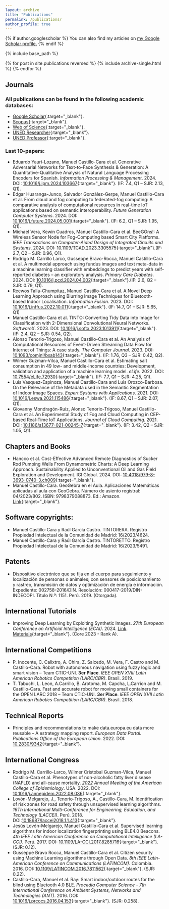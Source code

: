 ```yaml
---
layout: archive
title: "Publications"
permalink: /publications/
author_profile: true
---
```


{% if author.googlescholar %}
  You can also find my articles on <u><a href="{{author.googlescholar}}">my Google Scholar profile</a>.</u>
{% endif %}

{% include base_path %}

{% for post in site.publications reversed %}
  {% include archive-single.html %}
{% endfor %}

## Journals 
### All publications can be found in the following academic databases:
- [Google Scholar](https://scholar.google.es/citations?hl=es&authuser=2&user=r0JytwIAAAAJ){:target="_blank"}.
- [Scopus](https://www.scopus.com/authid/detail.uri?authorId=57200871251){:target="_blank"}.
- [Web of Science](https://www.webofscience.com/wos/author/record/O-9762-2017){:target="_blank"}.
- [UNED Researcher](https://portalcientifico.uned.es/investigadores/818430/detalle){:target="_blank"}.
- [UNED Professor](https://www.uned.es/universidad/docentes/informatica/jose-manuel-castillo-cara.html){:target="_blank"}.

### Last 10-papers:
- Eduardo Yauri-Lozano, Manuel Castillo-Cara et al. Generative Adversarial Networks for Text-to-Face Synthesis & Generation: A Quantitative-Qualitative Analysis of Natural Language Processing Encoders for Spanish. *Information Processing & Management*. 2024. DOI: [10.1016/j.ipm.2024.103667](https://doi.org/10.1016/j.ipm.2024.103667){:target="_blank"}. (IF: 7.4,  Q1 – SJR: 2.13, Q1). 
- Edgar Huaranga-Junco, Salvador González-Gerpe, Manuel Castillo-Cara et al. From cloud and fog computing to federated-fog computing: A comparative analysis of computational resources in real-time IoT applications based on semantic interoperability. *Future Generation Computer Systems*. 2024. DOI: [10.1016/j.future.2024.05.001](https://doi.org/10.1016/j.future.2024.05.001){:target="_blank"}. (IF: 6.2,  Q1 – SJR: 1.95, Q1). 
- Michael Vera, Kewin Cuadros, Manuel Castillo-Cara et al. BeeGOns!: A Wireless Sensor Node for Fog-Computing based Smart City Platforms. *IEEE Transactions on Computer-Aided Design of Integrated Circuits and Systems*. 2024. DOI: [10.1109/TCAD.2023.3305575](https://doi.org/10.1109/TCAD.2023.3305575){:target="_blank"}.(IF: 2.7,  Q2 – SJR: 0.96, Q1).
- Rodrigo M. Carrillo Larco, Gusseppe Bravo-Rocca, Manuel Castillo-Cara et al. A multimodal approach using fundus images and text meta-data in a machine learning classifier with embeddings to predict years with self-reported diabetes – an exploratory analysis. *Primary Care Diabetes*. 2024. DOI: [10.1016/j.pcd.2024.04.002](https://doi.org/10.1016/j.pcd.2024.04.002){:target="_blank"}.(IF: 2.6,  Q2 – SJR: 0.79, Q1).
- Reewos Talla-Chumpitaz, Manuel Castillo-Cara et al. A Novel Deep Learning Approach using Blurring Image Techniques for Bluetooth-based Indoor Localisation. *Information Fusion*. 2023. DOI: [10.1016/j.inffus.2022.10.011](https://doi.org/10.1016/j.inffus.2022.10.011){:target="_blank"}. (IF: 14.7,  Q1 – SJR: 5.65, Q1)   
- Manuel Castillo-Cara et al. TINTO: Converting Tidy Data into Image for Classification with 2-Dimensional Convolutional Neural Networks. *SoftwareX*. 2023. DOI: [10.1016/j.softx.2023.1013911](https://doi.org/10.1016/j.softx.2023.101391){:target="_blank"}. (IF: 2.4,  Q2 – SJR: 0.54, Q2).  
- Alonso Tenorio-Trigoso, Manuel Castillo-Cara et al. An Analysis of Computational Resources of Event-Driven Streaming Data Flow for Internet of Things: A case study. *The Computer Journal*. 2023. DOI: [10.1093/comjnl/bxab143](https://doi.org/10.1093/comjnl/bxab143){:target="_blank"}. (IF: 1.76, Q3 – SJR: 0.42, Q2).
- Wilmer Guzman-Vilca, Manuel Castillo-Cara et al. Estimating  salt consumption  in  49  low-  and  middle-income  countries:  Development, validation and application of a machine learning model. *eLife*. 2022. DOI: [10.7554/eLife.72930](https://doi.org/10.7554/eLife.72930){:target="_blank"}. (IF: 7.7, Q1 – SJR: 4.25, Q1). 
- Luis Vasquez-Espinoza, Manuel Castillo-Cara and Luis Orozco-Barbosa. On the Relevance of the Metadata used in the Semantic Segmentation of Indoor Image Spaces. *Expert Systems with Applications*. 2021. DOI: [10.1016/j.eswa.2021.115486](https://doi.org/10.1016/j.eswa.2021.115486){:target="_blank"}. (IF: 8.67, Q1 – SJR: 2.07, Q1).
- Giovanny Mondragón-Ruiz, Alonso Tenorio-Trigoso, Manuel Castillo-Cara et al. An Experimental Study of Fog and Cloud Computing in CEP-based Real-Time IoT Applications. *Journal of Cloud Computing*. 2021. DOI: [10.1186/s13677-021-00245-7](https://doi.org/10.1186/s13677-021-00245-7){:target="_blank"}. (IF: 3.42, Q2 – SJR: 1.05, Q1). 

<!-- 
- Rodrigo M. Carrillo-Larco, Wilmer Guzman-Vilca, Manuel Castillo-Cara et al. Phenotypes of non-alcoholic fatty liver disease (NAFLD) and all-cause mortality: Unsupervised machine learning analysis of NHANES III. *BMJ Open*. 2022. DOI: [10.1136/bmjopen-2022-067203](https://doi.org/10.1136/bmjopen-2022-067203){:target="_blank"}. (IF: 2.9,  Q2 – SJR: 1.06, Q1). 
- Rodrigo M. Carrillo-Larco, Manuel Castillo-Cara et al. Street images classification according to COVID-19 risk in Lima, Peru: A convolutional neural networks feasibility analysis. *BMJ Open*. 2022. DOI: [10.1136/bmjopen-2022-063411](https://doi.org/10.1136/bmjopen-2022-063411){:target="_blank"}. (IF: 2.9,  Q2 – SJR: 1.06, Q1). 
- Rodrigo M. Carrillo-Larco, Manuel Castillo-Cara et al. Clusters of people with type 2 diabetes in the general population: Unsupervised machine learning approach using national surveys in Latin America and the Caribbean. *BMJ Open Diabetes Research & Care*. 2021. DOI: [10.1136/bmjdrc-2020-001889](https://doi.org/10.1136/bmjdrc-2020-001889){:target="_blank"}. (IF: 4.18, Q2 – SJR: 1.21, Q1). 
- Rodrigo M. Carrillo-Larco and Manuel Castillo-Cara. Using country-level variables to classify countries according to the number of confirmed COVID-19 cases: An unsupervised machine learning approach. *Wellcome Open Research*. 2020. DOI: [10.12688/wellcomeopenres.15819.3](https://doi.org/10.12688/wellcomeopenres.15819.3){:target="_blank"}. (SJR: 1.4, Q1).
- Jesús Lovón-Melgarejo, Manuel Castillo-Cara et al. Comparative Study of Supervised Learning and Metaheuristic Algorithms for the Development of Bluetooth-based Indoor Localization Mechanisms. *IEEE Access*. 2019. DOI: [10.1109/ACCESS.2019.2899736](https://doi.org/10.1109/ACCESS.2019.2899736){:target="_blank"}. (IF: 3.745, Q1 – SJR: 0.78, Q1).
- Manuel Castillo-Cara et al. SAVIA: Smart City Citizen Security Application based on Fog Computing Architecture. *IEEE Latin America Transactions*. 2019. DOI: [10.1109/TLA.2019.8931206](https://doi.org/10.1109/TLA.2019.8931206){:target="_blank"}. (IF: 0.782, Q4 – SJR: 0.33, Q2). 
- Manuel Castillo-Cara et al. FROG: A Robust and Green Wireless Sensor Node for Fog Computing Platforms. *Journal of Sensors*. 2018. DOI: [10.1155/2018/3406858](https://doi.org/10.1155/2018/3406858){:target="_blank"}. (IF: 2.024, Q2 – SJR: 0.34, Q2).
- Manuel Castillo-Cara et al. An Empirical Study of the Transmission Power Setting for Bluetooth-Based Indoor Localization Mechanisms. *Sensors*. 2017. DOI: [10.3390/s17061318](https://doi.org/10.3390/s17061318){:target="_blank"}. (IF: 2.677, Q2 – SJR: 0.60, Q1).
- Manuel Castillo-Cara et al. An Analysis of Multiple Criteria and Setups for Bluetooth Smartphone-Based Indoor Localization Mechanism. *Journal of Sensors*. 2017. DOI: [10.1155/2017/1928578](https://doi.org/10.1155/2017/1928578){:target="_blank"}. (IF: 2.057, Q2 – SJR: 0.37, Q2).
- Jesús Martínez-Gómez, Miguel Martínez del Horno, Manuel Castillo-Cara et al. Spatial statistical analysis for the design of indoor particle-filter-based localization mechanisms. *International Journal of Distributed Sensor Networks*. 2016. DOI: [10.1177/1550147716661953](https://doi.org/10.1177/1550147716661953){:target="_blank"}. (IF: 1.239, Q3 – SJR: 0.32, Q2).
-->

## Chapters and Books
- Hancco et al. Cost-Effective Advanced Remote Diagnostics of Sucker Rod Pumping Wells From Dynamometric Charts: A Deep Learning Approach. Sustainability Applied to Unconventional Oil and Gas Field Exploration and Development. IGI Global. 2024. DOI: [10.4018/979-8-3693-0740-3.ch009](https://doi.org/10.4018/979-8-3693-0740-3.ch009){:target="_blank"}.
- Manuel Castillo-Cara. GeoGebra en el Aula. Aplicaciones Matemáticas aplicadas al aula con GeoGebra. Número de asiento registral: 04/2023/802. ISBN: 9798379088873. Ed.: Amazon. [Link](https://www.manuelcastillo.eu/portfolio/portfolio-1/){:target="_blank"}.

## Software copyrights:
- Manuel Castillo-Cara y Raúl García Castro. TINTORERA. Registro Propiedad Intelectual de la Comunidad de Madrid: 16/2023/4624.
- Manuel Castillo-Cara y Raúl García Castro. TINTORETTO. Registro  Propiedad Intelectual de la Comunidad de Madrid: 16/2023/5491.

## Patents
- Dispositivo electrónico que se fija en el cuerpo para seguimiento y localización de personas o animales; con sensores de posicionamiento y rastreo, transmisión de datos y optimización de energía e información. Expediente: 002758-2016/DIN. Resolución: 000417-2019/DIN-INDECOPI. Título N.º: 1151. Perú. 2019. (Otorgada).

## International Tutorials
- Improving Deep Learning by Exploiting Synthetic Images. *27th European Conference on Artificial Intelligence (ECAI)*. 2024. [Link](https://www.ecai2024.eu/programme/tutorials). [Materials](https://github.com/DCY1117/ECAI2024-Material){:target="_blank"}. (Core 2023 - Rank A).

## International Competitions
- P. Inocente, C. Calixtro, A. Chira, Z. Salcedo, M. Vera, F. Castro  and M. Castillo-Cara. Robot with autonomous navigation using fuzzy logic and smart vision – Team CTIC-UNI. **3er Place**. *IEEE OPEN XVIII Latin American Robotics Competition (LARC/CBR)*. Brasil. 2019.
- T. Tabuchi, L. Leon, A.Carrillo, B. Arotoma, M. Capcha, L.Carrion and M. Castillo-Cara. Fast and accurate robot for moving small containers for the OPEN LARC 2018 – Team CTIC-UNI. **3er Place**. *IEEE OPEN XVII Latin American Robotics Competition (LARC/CBR)*. Brasil. 2018.

## Technical Reports
- Principles and recommendations to make data.europa.eu data more reusable – A estrategy mapping report. *European Data Portal. Publications Office of the European Union*. 2022. DOI: [10.2830/9342](https://doi.org/10.2830/9342){:target="_blank"}.

## International Congress
- Rodrigo M. Carrillo-Larco, Wilmer Cristobal Guzman-Vilca, Manuel Castillo-Cara et al. Phenotypes of non-alcoholic fatty liver disease (NAFLD) and all-cause mortality. *2022 Annual Meeting of the American College of Epidemiology*. USA. 2022. DOI: [10.1016/j.annepidem.2022.08.036](https://doi.org/10.1016/j.annepidem.2022.08.036){:target="_blank"}. 
- Lovón-Melgarejo, J., Tenorio-Trigoso, A., Castillo-Cara, M. Identification of risk zones for road safety through unsupervised learning algorithms. *16Th International Multi-Conference for Engineering, Education, and Technology (LACCEI)*. Perú. 2018. DOI:[10.18687/laccei2018.1.1.413](https://doi.org/10.18687/laccei2018.1.1.413){:target="_blank"}.
- Jesús Lovón-Melgarejo, Manuel Castillo-Cara et al. Supervised learning algorithms for indoor localization fingerprinting using BLE4.0 Beacons. *4th IEEE Latin American Conference on Computational Intelligence (LA-CCI)*. Perú. 2017. DOI: [10.1109/LA-CCI.2017.8285716](https://doi.org/10.1109/LA-CCI.2017.8285716){:target="_blank"}. (SJR: 0.12).
- Gusseppe Bravo Rocca, Manuel Castillo-Cara et al. Citizen security using Machine Learning algorithms through Open Data. *8th IEEE Latin-American Conference on Communications (LATINCOM)*. Colombia. 2016. DOI: [10.1109/LATINCOM.2016.7811562](https://doi.org/10.1109/LATINCOM.2016.7811562){:target="_blank"}. (SJR: 0.22).
- Castillo-Cara, Manuel et al. Ray: Smart indoor/outdoor routes for the blind using Bluetooth 4.0 BLE. *Procedia Computer Science - 7th International Conference on Ambient Systems, Networks and Technologies (ANT)*. 2016. DOI: [10.1016/j.prcocs.2016.04.153](https://doi.org/10.1016/j.prcocs.2016.04.153){:target="_blank"}. (SJR: 0.258).